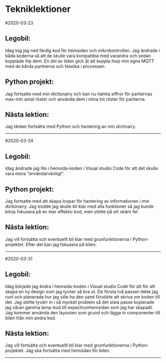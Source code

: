# Tekniklektioner
#2020-03-23
## Legobil:
Idag tog jag ned färdig kod för hemsidan och mikrokontrollen. Jag ändrade i båda koderna så att de skulle vara kompatibla med varandra och sedan kopplade ihp dem. En del av tiden gick åt att koppla ihop min egna MQTT med de bårda partnerna och felsöka i processen.

## Python projekt:
Jag fortsatte med min dictionairy och kan nu hämta siffror för partiernas max-min antal röster och använda dem i mina tot röster för partierna.

## Nästa lektion:
Jag tänker fortsätta med Python och hantering av min dictinairy.

----------------------------------------------------------------------------------------------------------------------------------------

#2020-03-24
## Legobil:
Idag ändrade jag lite i hemsida-koden i Visual studio Code för att det skulle vara mera "användarvänligt".

## Python projekt:
Jag fortsatte med att skapa loopar för hantering av informationen i min dictionairy. Jag trodde jag skulle bli klar med alla funktioner så jag kunde börja fokusera på en mer effektiv kod, men stötte på ett okänt fel. 

## Nästa lektion:
Jag vill fortsätta och eventuellt bli klar med grunfunktionerna i Python-projektet. Efter det kan jag fokusera på bilen.

----------------------------------------------------------------------------------------------------------------------------------------

#2020-03-31
## Legobil:
Idag började jag ändra i hemsida-koden i Visual studio Code för att för att skapa en ny design som jag tycker så bra ut. De första två passen lekte jag runt och planerade hur jag ville ha den samt försökte att skriva om koden till det. Jag stötte tyvärr in i så mycket problem så det sista passe kopierade jag våran ganlma lamp-kod till expectrumhemsidan som jag har skapadt. Jag kommer använda den layouten som grund och lägga in componenter till bilen från min andra kod.

## Nästa lektion:
Jag vill fortsätta och eventuellt bli klar med grunfunktionerna i Python-projektet. Jag ska fortsätta med hemsidan för bilen.

----------------------------------------------------------------------------------------------------------------------------------------
